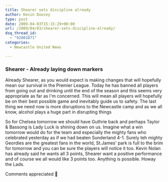 ```yaml
---
title: Shearer sets discipline already
author: Kevin Doocey
type: post
date: 2009-04-03T15:15:29+00:00
url: /2009/04/03/shearer-sets-discipline-already/
dsq_thread_id:
  - "92801871"
categories:
  - Newcastle United News

---
```

### Shearer - Already laying down markers

Already Shearer, as you would expect is making changes that will hopefully mean our survival in the Premier League. Today he has banned all players from going out and drinking until the end of the season and this seems very appropriate as far as I'm concerned. This will mean all players will hopefully be on their best possible game and inevitably guide us to safety. The last thing we need now is more disruptions to the Newcastle camp and as we all know, alcohol plays a huge part in disrupting things

So for Chelsea tomorrow we should have Guthrie back and perhaps Taylor & Bassong is Lady Luck is shining down on us. Imagine what a win tomorrow would do for the team and especially the mighty fans who celebrated yesterday as if we had beaten Sunderland 4-1. Surely teh mighty Geordies are the greatest fans in the world, St.James' park is full to the brim for tomorrow and you can be sure the players will notice it too. Kevin Nolan has already said he wants all 3 points, Shearer want a positive performance and of course we all would like 3 points too. Anything is possible. Howay the Lads.

Comments appreciated 🙂
